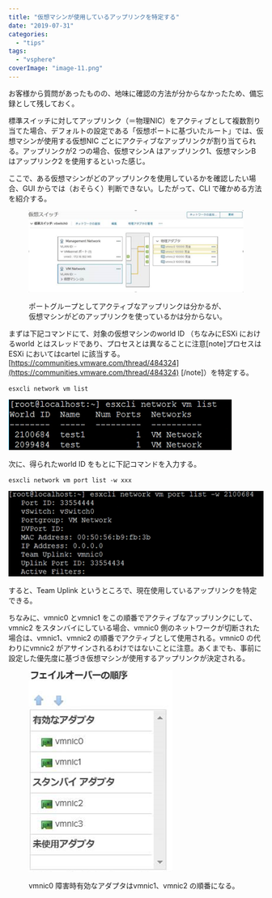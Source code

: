 ```yaml
---
title: "仮想マシンが使用しているアップリンクを特定する"
date: "2019-07-31"
categories: 
  - "tips"
tags: 
  - "vsphere"
coverImage: "image-11.png"
---
```


お客様から質問があったものの、地味に確認の方法が分からなかったため、備忘録として残しておく。

標準スイッチに対してアップリンク（＝物理NIC）をアクティブとして複数割り当てた場合、デフォルトの設定である「仮想ポートに基づいたルート」では、仮想マシンが使用する仮想NIC ごとにアクティブなアップリンクが割り当てられる。アップリンクが2 つの場合、仮想マシンA はアップリンク1、仮想マシンB はアップリンク2 を使用するといった感じ。

ここで、ある仮想マシンがどのアップリンクを使用しているかを確認したい場合、GUI からでは（おそらく）判断できない。したがって、CLI で確かめる方法を紹介する。

<figure>

![](images/image-9.png)

<figcaption>

ポートグループとしてアクティブなアップリンクは分かるが、  
仮想マシンがどのアップリンクを使っているかは分からない。

</figcaption>

</figure>

まずは下記コマンドにて、対象の仮想マシンのworld ID （ちなみにESXi におけるworld とはスレッドであり、プロセスとは異なることに注意\[note\]プロセスはESXi においてはcartel に該当する。 [https://communities.vmware.com/thread/484324](https://communities.vmware.com/thread/484324) \[/note\]）を特定する。

```
esxcli network vm list
```

![](images/image-10.png)

次に、得られたworld ID をもとに下記コマンドを入力する。

```
esxcli network vm port list -w xxx
```

![](images/image-11.png)

すると、Team Uplink というところで、現在使用しているアップリンクを特定できる。

ちなみに、vmnic0 とvmnic1 をこの順番でアクティブなアップリンクにして、vmnic2 をスタンバイにしている場合、vmnic0 側のネットワークが切断された場合は、vmnic1、vmnic2 の順番でアクティブとして使用される。vmnic0 の代わりにvmnic2 がアサインされるわけではないことに注意。あくまでも、事前に設定した優先度に基づき仮想マシンが使用するアップリンクが決定される。

<figure>

![](images/image-12.png)

<figcaption>

vmnic0 障害時有効なアダプタはvmnic1、vmnic2 の順番になる。

</figcaption>

</figure>
